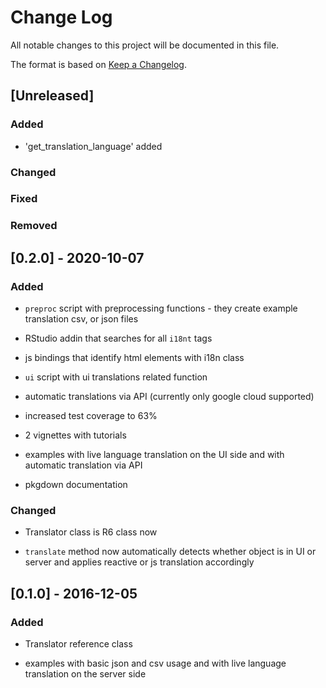 # Change Log
All notable changes to this project will be documented in this file.

The format is based on [Keep a Changelog](http://keepachangelog.com/).

## [Unreleased]

### Added

- 'get_translation_language' added

### Changed
### Fixed
### Removed

## [0.2.0] - 2020-10-07

### Added

- `preproc` script with preprocessing functions - they create example translation csv, or json files

- RStudio addin that searches for all `i18nt` tags

- js bindings that identify html elements with i18n class

- `ui` script with ui translations related function

- automatic translations via API (currently only google cloud supported)

- increased test coverage to 63%

- 2 vignettes with tutorials

- examples with live language translation on the UI side and with automatic translation via API

- pkgdown documentation

### Changed

- Translator class is R6 class now

- `translate` method now automatically detects whether object is in UI or server and applies reactive or js translation accordingly

## [0.1.0] - 2016-12-05

### Added

- Translator reference class

- examples with basic json and csv usage and with live language translation on the server side
